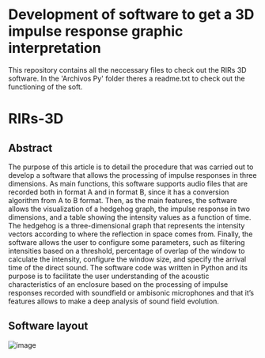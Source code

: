 Development of software to get a 3D impulse response graphic interpretation
============================================

This repository contains all the neccessary files to check out the RIRs 3D software. In the 'Archivos Py' folder theres a readme.txt to check out the functioning of the soft. 

# RIRs-3D

## Abstract

The purpose of this article is to detail the procedure that was carried out to develop a software that allows the processing of impulse responses in three dimensions. As main functions, this software supports audio files that are recorded both in format A and in format B, since it has a conversion algorithm from A to B format. Then, as the main features, the software allows the visualization of a hedgehog graph, the impulse response in two dimensions, and a table showing the intensity values as a function of time. The hedgehog is a three-dimensional graph that represents the intensity vectors according to where the reflection in space comes from. Finally, the software allows the user to configure some parameters, such as filtering intensities based on a threshold, percentage of overlap of the window to calculate the intensity, configure the window size, and specify the arrival time of the direct sound. The software code was written in Python and its purpose is to facilitate the user understanding of the acoustic characteristics of an enclosure based on the processing of impulse responses recorded with soundfield or ambisonic microphones and that it’s features allows to make a deep analysis of sound field evolution.

## Software layout

![image](https://user-images.githubusercontent.com/82551055/189023784-5b6d4aac-c36a-4b15-9522-4fe8b880fbf6.png)
